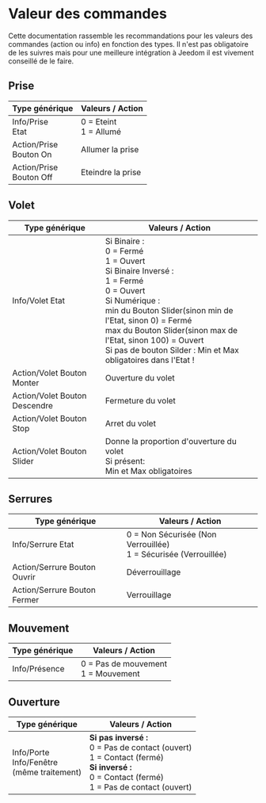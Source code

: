# Valeur des commandes

Cette documentation rassemble les recommandations pour les valeurs des commandes (action ou info) en fonction des types. Il n'est pas obligatoire de les suivres mais pour une meilleure intégration à Jeedom il est vivement conseillé de le faire.

## Prise

|Type générique  | Valeurs / Action |
|----------------|------------|
|Info/Prise<br/>Etat|0 = Eteint<br/>1 = Allumé|
|Action/Prise<br/>Bouton On|Allumer la prise| 
|Action/Prise<br/>Bouton Off|Eteindre la prise|

## Volet

|Type générique  | Valeurs / Action |
|---------------|----------------|
|Info/Volet Etat|Si Binaire :<br/>0 = Fermé<br/>1 = Ouvert<br/>Si Binaire Inversé :<br/>1 = Fermé<br/>0 = Ouvert<br/>Si Numérique :<br/>min du Bouton Slider(sinon min de l'Etat, sinon 0) = Fermé <br/>max du Bouton Slider(sinon max de l'Etat, sinon 100) = Ouvert<br/>Si pas de bouton Silder : Min et Max obligatoires dans l'Etat !|
|Action/Volet Bouton Monter|Ouverture du volet| 
|Action/Volet Bouton Descendre|Fermeture du volet|
|Action/Volet Bouton Stop|Arret du volet|
|Action/Volet Bouton Slider|Donne la proportion d'ouverture du volet<br/>Si présent:<br/>Min et Max obligatoires|

## Serrures

|Type générique  | Valeurs / Action |
|---------------|----------------|
|Info/Serrure Etat|0 = Non Sécurisée (Non Verrouillée)<br/>1 = Sécurisée (Verrouillée)|
|Action/Serrure Bouton Ouvrir|Déverrouillage| 
|Action/Serrure Bouton Fermer|Verrouillage| 

## Mouvement

|Type générique  | Valeurs / Action |
|---------------|----------------|
|Info/Présence|0 = Pas de mouvement<br/>1 = Mouvement|

## Ouverture 

|Type générique  | Valeurs / Action |
|---------------|----------------|
|Info/Porte<br/>Info/Fenêtre<br/>(même traitement)|**Si pas inversé :**<br/>0 = Pas de contact (ouvert)<br/>1 = Contact (fermé)<br/>**Si inversé :**<br/>0 = Contact (fermé)<br/>1 = Pas de contact (ouvert)| 
